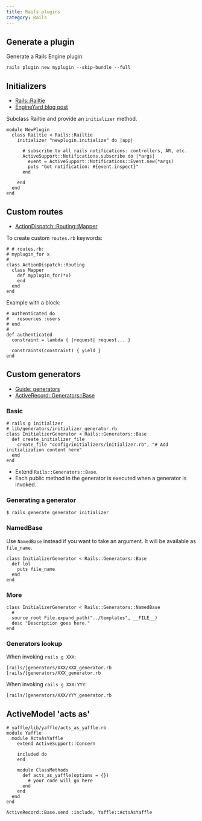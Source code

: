 ```yaml
---
title: Rails plugins
category: Rails
---
```


## Generate a plugin

Generate a Rails Engine plugin:

    rails plugin new myplugin --skip-bundle --full

## Initializers

-   [Rails::Railtie](http://edgeapi.rubyonrails.org/classes/Rails/Railtie.html)
-   [EngineYard blog
    post](http://www.engineyard.com/blog/2010/extending-rails-3-with-railties/)

Subclass Railtie and provide an `initializer` method.

    module NewPlugin
      class Railtie < Rails::Railtie
        initializer "newplugin.initialize" do |app|

          # subscribe to all rails notifications: controllers, AR, etc.
          ActiveSupport::Notifications.subscribe do |*args|
            event = ActiveSupport::Notifications::Event.new(*args)
            puts "Got notification: #{event.inspect}"
          end

        end
      end
    end

## Custom routes

-   [ActionDispatch::Routing::Mapper](http://api.rubyonrails.org/classes/ActionDispatch/Routing/Mapper.html)

To create custom `routes.rb` keywords:

    # # routes.rb:
    # myplugin_for x
    #
    class ActionDispatch::Routing
      class Mapper
        def myplugin_for(*x)
        end
      end
    end

Example with a block:

    # authenticated do
    #   resources :users
    # end
    #
    def authenticated
      constraint = lambda { |request| request... }

      constraints(constraint) { yield }
    end

## Custom generators

-   [Guide: generators](http://guides.rubyonrails.org/generators.html)
-   [ActiveRecord::Generators::Base](http://api.rubyonrails.org/classes/ActiveRecord/Generators/Base.html)

### Basic

    # rails g initializer
    # lib/generators/initializer_generator.rb
    class InitializerGenerator < Rails::Generators::Base
      def create_initializer_file
        create_file "config/initializers/initializer.rb", "# Add initialization content here"
      end
    end

-   Extend `Rails::Generators::Base`.
-   Each public method in the generator is executed when a generator is invoked.

### Generating a generator

    $ rails generate generator initializer

### NamedBase

Use `NamedBase` instead if you want to take an argument. It will be available as
`file_name`.

    class InitializerGenerator < Rails::Generators::Base
      def lol
        puts file_name
      end
    end

### More

    class InitializerGenerator < Rails::Generators::NamedBase
      #
      source_root File.expand_path("../templates", __FILE__)
      desc "Description goes here."
    end

### Generators lookup

When invoking `rails g XXX`:

    [rails/]generators/XXX/XXX_generator.rb
    [rails/]generators/XXX_generator.rb

When invoking `rails g XXX:YYY`:

    [rails/]generators/XXX/YYY_generator.rb

## ActiveModel 'acts as'

    # yaffle/lib/yaffle/acts_as_yaffle.rb
    module Yaffle
      module ActsAsYaffle
        extend ActiveSupport::Concern

        included do
        end

        module ClassMethods
          def acts_as_yaffle(options = {})
            # your code will go here
          end
        end
      end
    end

    ActiveRecord::Base.send :include, Yaffle::ActsAsYaffle
